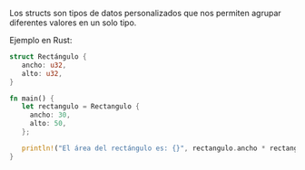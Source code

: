 Los structs son tipos de datos personalizados que nos permiten agrupar diferentes valores en un solo tipo\.

Ejemplo en Rust:

```rust
struct Rectángulo {
   ancho: u32,
   alto: u32,
}

fn main() {
   let rectangulo = Rectangulo {
     ancho: 30,
     alto: 50,
   };

   println!("El área del rectángulo es: {}", rectangulo.ancho * rectangulo.alto);
}
```